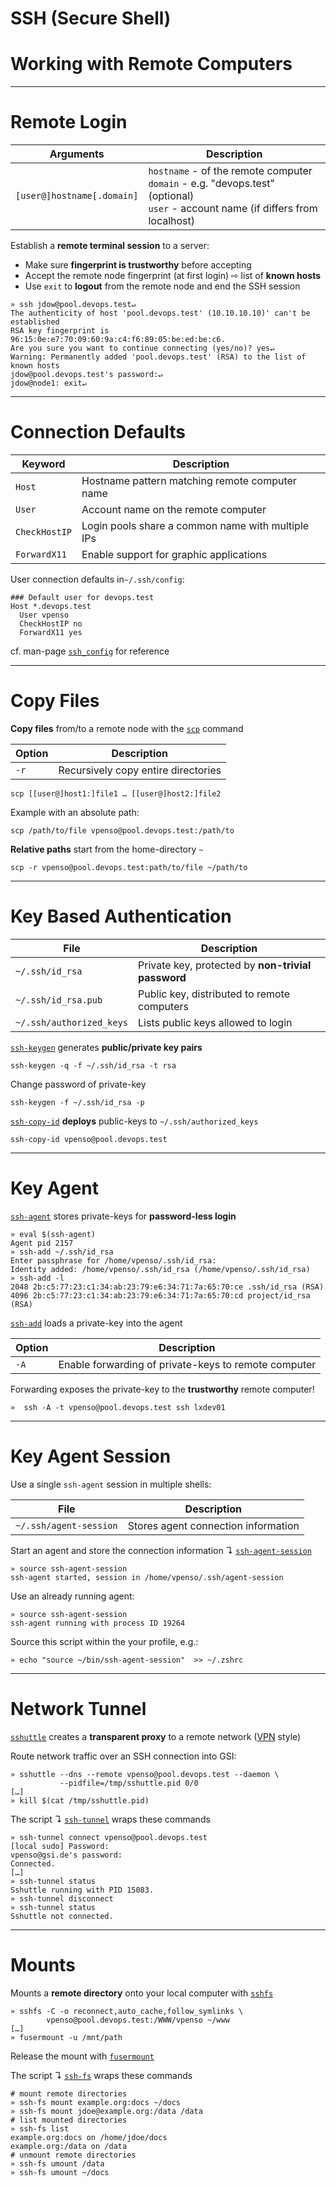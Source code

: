 
# SSH (Secure Shell)
# Working with Remote Computers

---

# Remote Login


| Arguments | Description |
|-----------|-------------|
| `[user@]hostname[.domain]` | `hostname` - of the remote computer<br> `domain` - e.g. "devops.test" (optional)<br/> `user` - account name (if differs from localhost) |


Establish a **remote terminal session** to a server:

* Make sure **fingerprint is trustworthy** before accepting
* Accept the remote node fingerprint (at first login) ⇨ list of **known hosts**
* Use `exit` to **logout** from the remote node and end the SSH session

```
» ssh jdow@pool.devops.test↵
The authenticity of host 'pool.devops.test' (10.10.10.10)' can't be established
RSA key fingerprint is 96:15:0e:e7:70:09:60:9a:c4:f6:89:05:be:ed:be:c6.
Are you sure you want to continue connecting (yes/no)? yes↵
Warning: Permanently added 'pool.devops.test' (RSA) to the list of known hosts
jdow@pool.devops.test's password:↵
jdow@node1: exit↵
```




---

# Connection Defaults


 Keyword       | Description 
---------------|-------------
 `Host`        | Hostname pattern matching remote computer name
 `User`        | Account name on the remote computer
 `CheckHostIP` | Login pools share a common name with multiple IPs
 `ForwardX11`  | Enable support for graphic applications

User connection defaults in`~/.ssh/config`:

~~~
### Default user for devops.test
Host *.devops.test
  User vpenso
  CheckHostIP no
  ForwardX11 yes
~~~

cf. man-page [`ssh_config`](http://manpages.debian.org/ssh_config) for reference 

---

# Copy Files

**Copy files** from/to a remote node with the [`scp`](http://manpages.debian.org/scp) command

 Option | Description
--------|-------------
 `-r`   | Recursively copy entire directories

~~~
scp [[user@]host1:]file1 … [[user@]host2:]file2
~~~

Example with an absolute path:

~~~
scp /path/to/file vpenso@pool.devops.test:/path/to
~~~

**Relative paths** start from the home-directory `~`

~~~
scp -r vpenso@pool.devops.test:path/to/file ~/path/to
~~~

---

# Key Based Authentication

 File                     | Description
--------------------------|-------------
 `~/.ssh/id_rsa`          | Private key, protected by **non-trivial password**
 `~/.ssh/id_rsa.pub`      | Public key, distributed to remote computers
 `~/.ssh/authorized_keys` | Lists public keys allowed to login

[`ssh-keygen`](http://manpages.debian.org/ssh-keygen) generates **public/private key pairs** 

~~~
ssh-keygen -q -f ~/.ssh/id_rsa -t rsa
~~~


Change password of private-key

~~~
ssh-keygen -f ~/.ssh/id_rsa -p
~~~

[`ssh-copy-id`](http://manpages.debian.org/ssh-copy-id) **deploys** public-keys to `~/.ssh/authorized_keys`

~~~
ssh-copy-id vpenso@pool.devops.test
~~~



---

# Key Agent

[`ssh-agent`](http://manpages.debian.org/ssh-agent) stores private-keys for **password-less login** 

~~~
» eval $(ssh-agent)
Agent pid 2157
» ssh-add ~/.ssh/id_rsa 
Enter passphrase for /home/vpenso/.ssh/id_rsa:
Identity added: /home/vpenso/.ssh/id_rsa (/home/vpenso/.ssh/id_rsa)
» ssh-add -l 
2048 2b:c5:77:23:c1:34:ab:23:79:e6:34:71:7a:65:70:ce .ssh/id_rsa (RSA)
4096 2b:c5:77:23:c1:34:ab:23:79:e6:34:71:7a:65:70:cd project/id_rsa (RSA)
~~~

[`ssh-add`](http://manpages.debian.org/ssh-add) loads a private-key into the agent

| Option | Description |
|--------|-------------|
| `-A`   | Enable forwarding of private-keys to remote computer | 

Forwarding exposes the private-key to the **trustworthy** remote computer!

~~~
»  ssh -A -t vpenso@pool.devops.test ssh lxdev01
~~~


---

# Key Agent Session

Use a single `ssh-agent` session in multiple shells:

| File | Description |
|------|-------------|
| `~/.ssh/agent-session` | Stores agent connection information |  

Start an agent and store the connection information ↴ [`ssh-agent-session`](https://raw.githubusercontent.com/vpenso/scripts/master/bin/ssh-agent-session)

~~~
» source ssh-agent-session
ssh-agent started, session in /home/vpenso/.ssh/agent-session
~~~


Use an already running agent:

~~~
» source ssh-agent-session
ssh-agent running with process ID 19264
~~~

Source this script within the your profile, e.g.:

~~~
» echo "source ~/bin/ssh-agent-session"  >> ~/.zshrc
~~~

---

# Network Tunnel

[`sshuttle`](https://github.com/apenwarr/sshuttle) creates a **transparent proxy** to a remote network ([VPN](https://en.wikipedia.org/wiki/Virtual_private_network) style) 

Route network traffic over an SSH connection into GSI:

~~~
» sshuttle --dns --remote vpenso@pool.devops.test --daemon \
           --pidfile=/tmp/sshuttle.pid 0/0
[…]
» kill $(cat /tmp/sshuttle.pid)
~~~

The script ↴ [`ssh-tunnel`](https://raw.githubusercontent.com/vpenso/scripts/master/bin/ssh-tunnel) wraps these commands 

~~~
» ssh-tunnel connect vpenso@pool.devops.test
[local sudo] Password: 
vpenso@gsi.de's password: 
Connected.
[…]
» ssh-tunnel status
Sshuttle running with PID 15083.
» ssh-tunnel disconnect
» ssh-tunnel status
Sshuttle not connected.
~~~

---

# Mounts


Mounts a **remote directory** onto your local computer with [`sshfs`](http://manpages.debian.org/sshfs) 

```
» sshfs -C -o reconnect,auto_cache,follow_symlinks \
        vpenso@pool.devops.test:/WWW/vpenso ~/www 
[…]
» fusermount -u /mnt/path
```

Release the mount with [`fusermount`](http://manpages.debian.org/sshfs)

The script ↴ [`ssh-fs`](https://raw.githubusercontent.com/vpenso/scripts/master/bin/ssh-fs) wraps these commands

```
# mount remote directories
» ssh-fs mount example.org:docs ~/docs
» ssh-fs mount jdoe@example.org:/data /data
# list mounted directories
» ssh-fs list 
example.org:docs on /home/jdoe/docs
example.org:/data on /data
# unmount remote directories
» ssh-fs umount /data
» ssh-fs umount ~/docs
```
